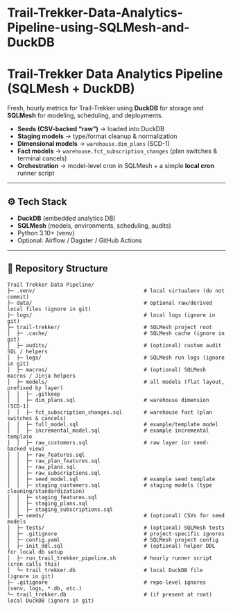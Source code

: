 # Trail-Trekker-Data-Analytics-Pipeline-using-SQLMesh-and-DuckDB

# Trail-Trekker Data Analytics Pipeline (SQLMesh + DuckDB)

Fresh, hourly metrics for Trail-Trekker using **DuckDB** for storage and **SQLMesh** for modeling, scheduling, and deployments.

- **Seeds (CSV-backed “raw”)** → loaded into DuckDB  
- **Staging models** → type/format cleanup & normalization  
- **Dimensional models** → `warehouse.dim_plans` (SCD-1)  
- **Fact models** → `warehouse.fct_subscription_changes` (plan switches & terminal cancels)  
- **Orchestration** → model-level cron in SQLMesh + a simple **local cron** runner script

---

## ⚙️ Tech Stack

- **DuckDB** (embedded analytics DB)
- **SQLMesh** (models, environments, scheduling, audits)
- Python 3.10+ (venv)
- Optional: Airflow / Dagster / GitHub Actions

---
## 📂 Repository Structure
```
Trail Trekker Data Pipeline/
├─ .venv/                                   # local virtualenv (do not commit)
├─ data/                                    # optional raw/derived local files (ignore in git)
├─ logs/                                    # local logs (ignore in git)
├─ trail-trekker/                           # SQLMesh project root
│  ├─ .cache/                               # SQLMesh cache (ignore in git)
│  ├─ audits/                               # (optional) custom audit SQL / helpers
│  ├─ logs/                                 # SQLMesh run logs (ignore in git)
│  ├─ macros/                               # (optional) SQLMesh macros / Jinja helpers
│  ├─ models/                               # all models (flat layout, prefixed by layer)
│  │  ├─ .gitkeep
│  │  ├─ dim_plans.sql                      # warehouse dimension (SCD-1)
│  │  ├─ fct_subscription_changes.sql       # warehouse fact (plan switches & cancels)
│  │  ├─ full_model.sql                     # example/template model
│  │  ├─ incremental_model.sql              # example incremental template
│  │  ├─ raw_customers.sql                  # raw layer (or seed-backed view)
│  │  ├─ raw_features.sql
│  │  ├─ raw_plan_features.sql
│  │  ├─ raw_plans.sql
│  │  ├─ raw_subscriptions.sql
│  │  ├─ seed_model.sql                     # example seed template
│  │  ├─ staging_customers.sql              # staging models (type cleaning/standardization)
│  │  ├─ staging_features.sql
│  │  ├─ staging_plans.sql
│  │  ├─ staging_subscriptions.sql
│  ├─ seeds/                                # (optional) CSVs for seed models
│  ├─ tests/                                # (optional) SQLMesh tests
│  ├─ .gitignore                            # project-specific ignores
│  ├─ config.yaml                           # SQLMesh project config
│  ├─ init_ddl.sql                          # (optional) helper DDL for local db setup
│  ├─ run_trail_trekker_pipeline.sh         # hourly runner script (cron calls this)
│  └─ trail_trekker.db                      # local DuckDB file (ignore in git)
├─ .gitignore                               # repo-level ignores (venv, logs, *.db, etc.)
└─ trail_trekker.db                         # (if present at root) local DuckDB (ignore in git)

```
